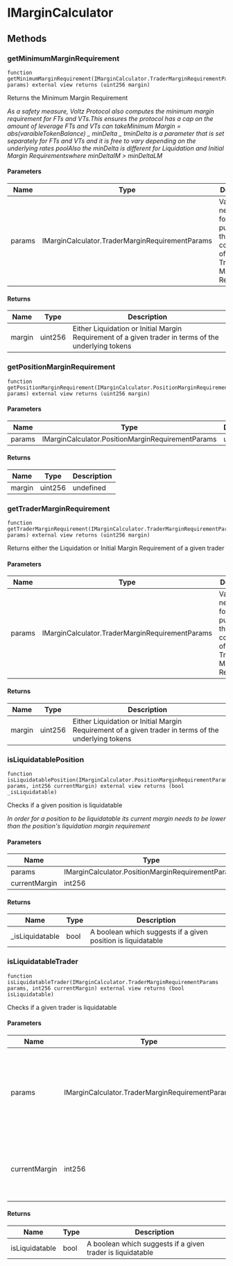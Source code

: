 # IMarginCalculator

## Methods

### getMinimumMarginRequirement

```solidity
function getMinimumMarginRequirement(IMarginCalculator.TraderMarginRequirementParams params) external view returns (uint256 margin)
```

Returns the Minimum Margin Requirement

_As a safety measure, Voltz Protocol also computes the minimum margin requirement for FTs and VTs.This ensures the protocol has a cap on the amount of leverage FTs and VTs can takeMinimum Margin = abs(varaibleTokenBalance) _ minDelta _ tminDelta is a parameter that is set separately for FTs and VTs and it is free to vary depending on the underlying rates poolAlso the minDelta is different for Liquidation and Initial Margin Requirementswhere minDeltaIM &gt; minDeltaLM_

#### Parameters

| Name   | Type                                            | Description                                                                           |
| ------ | ----------------------------------------------- | ------------------------------------------------------------------------------------- |
| params | IMarginCalculator.TraderMarginRequirementParams | Values necessary for the purposes of the computation of the Trader Margin Requirement |

#### Returns

| Name   | Type    | Description                                                                                          |
| ------ | ------- | ---------------------------------------------------------------------------------------------------- |
| margin | uint256 | Either Liquidation or Initial Margin Requirement of a given trader in terms of the underlying tokens |

### getPositionMarginRequirement

```solidity
function getPositionMarginRequirement(IMarginCalculator.PositionMarginRequirementParams params) external view returns (uint256 margin)
```

#### Parameters

| Name   | Type                                              | Description |
| ------ | ------------------------------------------------- | ----------- |
| params | IMarginCalculator.PositionMarginRequirementParams | undefined   |

#### Returns

| Name   | Type    | Description |
| ------ | ------- | ----------- |
| margin | uint256 | undefined   |

### getTraderMarginRequirement

```solidity
function getTraderMarginRequirement(IMarginCalculator.TraderMarginRequirementParams params) external view returns (uint256 margin)
```

Returns either the Liquidation or Initial Margin Requirement of a given trader

#### Parameters

| Name   | Type                                            | Description                                                                           |
| ------ | ----------------------------------------------- | ------------------------------------------------------------------------------------- |
| params | IMarginCalculator.TraderMarginRequirementParams | Values necessary for the purposes of the computation of the Trader Margin Requirement |

#### Returns

| Name   | Type    | Description                                                                                          |
| ------ | ------- | ---------------------------------------------------------------------------------------------------- |
| margin | uint256 | Either Liquidation or Initial Margin Requirement of a given trader in terms of the underlying tokens |

### isLiquidatablePosition

```solidity
function isLiquidatablePosition(IMarginCalculator.PositionMarginRequirementParams params, int256 currentMargin) external view returns (bool _isLiquidatable)
```

Checks if a given position is liquidatable

_In order for a position to be liquidatable its current margin needs to be lower than the position&#39;s liquidation margin requirement_

#### Parameters

| Name          | Type                                              | Description |
| ------------- | ------------------------------------------------- | ----------- |
| params        | IMarginCalculator.PositionMarginRequirementParams | undefined   |
| currentMargin | int256                                            | undefined   |

#### Returns

| Name             | Type | Description                                                  |
| ---------------- | ---- | ------------------------------------------------------------ |
| \_isLiquidatable | bool | A boolean which suggests if a given position is liquidatable |

### isLiquidatableTrader

```solidity
function isLiquidatableTrader(IMarginCalculator.TraderMarginRequirementParams params, int256 currentMargin) external view returns (bool isLiquidatable)
```

Checks if a given trader is liquidatable

#### Parameters

| Name          | Type                                            | Description                                                                           |
| ------------- | ----------------------------------------------- | ------------------------------------------------------------------------------------- |
| params        | IMarginCalculator.TraderMarginRequirementParams | Values necessary for the purposes of the computation of the Trader Margin Requirement |
| currentMargin | int256                                          | Current margin of a trader in terms of the underlying tokens (18 decimals)            |

#### Returns

| Name           | Type | Description                                                |
| -------------- | ---- | ---------------------------------------------------------- |
| isLiquidatable | bool | A boolean which suggests if a given trader is liquidatable |
